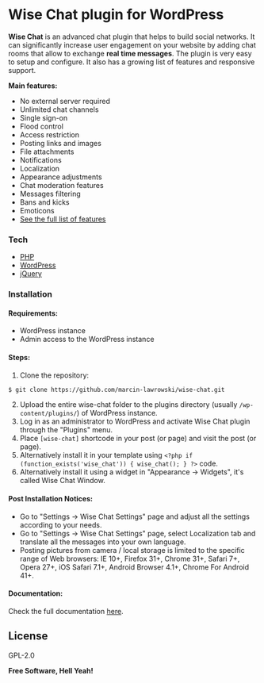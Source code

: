 
# Wise Chat plugin for WordPress

**Wise Chat** is an advanced chat plugin that helps to build social networks. It can significantly increase user engagement on your website by adding chat rooms that allow to exchange **real time messages**. The plugin is very easy to setup and configure.  It also has a growing list of features and responsive support.

**Main features:**
  - No external server required
  - Unlimited chat channels
  - Single sign-on
  - Flood control
  - Access restriction
  - Posting links and images
  - File attachments
  - Notifications
  - Localization
  - Appearance adjustments
  - Chat moderation features
  - Messages filtering
  - Bans and kicks
  - Emoticons
  - [See the full list of features](https://wordpress.org/plugins/wise-chat/#description)

### Tech

* [PHP](http://www.php.net/)
* [WordPress](https://wordpress.org/)
* [jQuery](https://jquery.com/)


### Installation

#### Requirements:

 - WordPress instance
 - Admin access to the WordPress instance


#### Steps:

 1. Clone the repository:
```sh
$ git clone https://github.com/marcin-lawrowski/wise-chat.git
```
 2. Upload the entire wise-chat folder to the plugins directory (usually `/wp-content/plugins/`) of WordPress instance.
 3. Log in as an administrator to WordPress and activate Wise Chat plugin through the "Plugins" menu.
 4. Place  `[wise-chat]` shortcode in your post (or page) and visit the post (or page).
 5. Alternatively install it in your template using `<?php if (function_exists('wise_chat')) { wise_chat(); } ?>` code.
 6. Alternatively install it using a widget in "Appearance → Widgets", it's called Wise Chat Window.

#### Post Installation Notices:

 - Go to "Settings → Wise Chat Settings" page and adjust all the settings according to your needs.
 - Go to "Settings → Wise Chat Settings" page, select Localization tab and translate all the messages into your own language.
 - Posting pictures from camera / local storage is limited to the specific range of Web browsers: IE 10+,
   Firefox 31+, Chrome 31+, Safari 7+, Opera 27+, iOS Safari 7.1+, Android Browser 4.1+, Chrome For Android 41+.

#### Documentation:
Check the full documentation [here](https://kaine.pl/projects/wp-plugins/wise-chat/documentation/).

License
----

GPL-2.0


**Free Software, Hell Yeah!**
